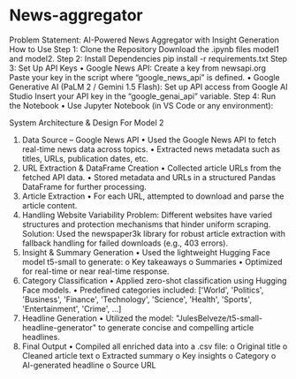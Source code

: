 # News-aggregator
Problem Statement: 
AI-Powered News Aggregator with Insight Generation
How to Use
Step 1: Clone the Repository
Download the .ipynb files model1 and model2.
Step 2: Install Dependencies
pip install -r requirements.txt
Step 3: Set Up API Keys
•	Google News API:
Create a key from newsapi.org
Paste your key in the script where “google_news_api” is defined.
•	Google Generative AI (PaLM 2 / Gemini 1.5 Flash):
Set up API access from Google AI Studio
Insert your API key in the “google_genai_api” variable.
Step 4: Run the Notebook
•	Use Jupyter Notebook (in VS Code or any environment):

System Architecture & Design For Model 2
1. Data Source – Google News API
•	Used the Google News API to fetch real-time news data across topics.
•	Extracted news metadata such as titles, URLs, publication dates, etc.
2. URL Extraction & DataFrame Creation
•	Collected article URLs from the fetched API data.
•	Stored metadata and URLs in a structured Pandas DataFrame for further processing.
3. Article Extraction
•	For each URL, attempted to download and parse the article content.
4. Handling Website Variability
Problem: Different websites have varied structures and protection mechanisms that hinder uniform scraping.
Solution: Used the newspaper3k library for robust article extraction with fallback handling for failed downloads (e.g., 403 errors).
5. Insight & Summary Generation
•	Used the lightweight Hugging Face model t5-small to generate:
o	Key takeaways
o	Summaries
•	Optimized for real-time or near real-time response.
6. Category Classification
•	Applied zero-shot classification using Hugging Face models.
•	Predefined categories included:
['World', 'Politics', 'Business', 'Finance', 'Technology', 'Science', 'Health', 'Sports', 'Entertainment', 'Crime', ...]
7. Headline Generation
•	Utilized the model:
"JulesBelveze/t5-small-headline-generator"
to generate concise and compelling article headlines.
8. Final Output
•	Compiled all enriched data into a .csv file:
o	Original title
o	Cleaned article text
o	Extracted summary
o	Key insights
o	Category
o	AI-generated headline
o	Source URL
